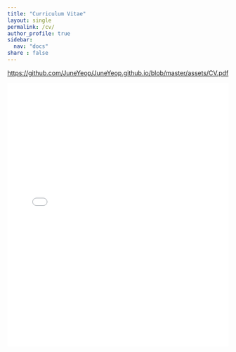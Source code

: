 ```yaml
---
title: "Curriculum Vitae"
layout: single
permalink: /cv/
author_profile: true
sidebar:
  nav: "docs"
share : false
---
```


<https://github.com/JuneYeop/JuneYeop.github.io/blob/master/assets/CV.pdf>

<iframe src="/assets/cv_application.pdf" style="width:100%; height:600px;" frameborder="0"></iframe>
